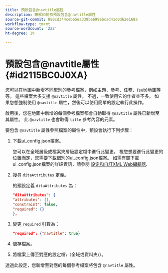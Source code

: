 ```yaml
---
title: 預設包含@navtitle屬性
description: 瞭解如何依預設包含@navtitle屬性
source-git-commit: 880cd344ceb65ea339be699ebcad41c0d62e168a
workflow-type: tm+mt
source-wordcount: '222'
ht-degree: 1%

---
```


# 預設包含@navtitle屬性 {#id2115BC0J0XA}

您可以在地圖中新增不同型別的參考檔案，例如主題、參考、任務、\(sub\)地圖等等。 這些檔案大多支援 `@navtitle` 屬性。 不過，一致使用它的作者並不多。 如果您想強制使用 `@navtitle` 屬性，然後可以使用簡單的設定執行此操作。

啟用後，您在地圖中新增的每個參考檔案都會自動取得 `@navtitle` 屬性已新增至其屬性。 此 `@navtitle` 也會取得 `title` 參考內容的元素。

要包含 `@navtitle` 屬性參照檔案的屬性中，預設會執行下列步驟：

1. 下載ui\_config.json檔案。

   您可以在全域層級或檔案夾層級設定檔中進行此變更。 視您想要進行此變更的位置而定，您需要下載個別的ui\_config.json檔案。 如需有關下載ui\_config.json檔案的詳細資訊，請參閱 [設定和自訂XML Web編輯器](conf-folder-level.md#id2065G300O5Z).

1. 搜尋 `ditaAttributes` 定義。

   的預設定義 `ditaAttributes` 為：

   ```json
   "ditaAttributes": {
   "attributes": [],
   "constraint": false,
   "required": {}
   },
   ```

1. 變更 `required` 引數為：

   ```json
   "required": {"navtitle": true}
   ```

1. 儲存檔案。

1. 將檔案上傳至對應的設定檔\（全域或資料夾\）。


透過此設定，您新增至對應的每個參考檔案將包含 `@navtitle` 屬性。
